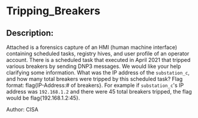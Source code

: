 
# Tripping_Breakers
## Description:
Attached is a forensics capture of an HMI (human machine interface) containing scheduled tasks, registry hives, and user profile of an operator account. There is a scheduled task that executed in April 2021 that tripped various breakers by sending DNP3 messages. We would like your help clarifying some information. What was the IP address of the `substation_c`, and how many total breakers were tripped by this scheduled task? Flag format: flag{IP-Address:# of breakers}. For example if `substation_c`'s IP address was `192.168.1.2` and there were 45 total breakers tripped, the flag would be flag{192.168.1.2:45}.

Author: CISA

